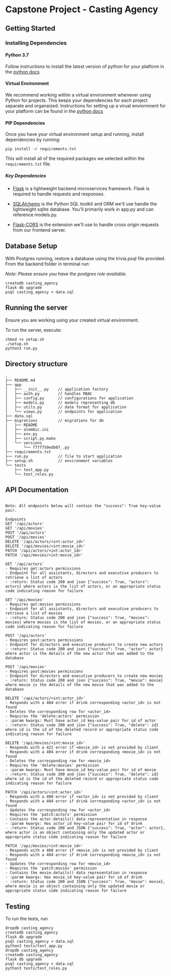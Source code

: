 # Capstone Project - Casting Agency

## Getting Started

### Installing Dependencies

#### Python 3.7

Follow instructions to install the latest version of python for your platform in the [python docs](https://docs.python.org/3/using/unix.html#getting-and-installing-the-latest-version-of-python)

#### Virtual Environment

We recommend working within a virtual environment whenever using Python for projects. This keeps your dependencies for each project separate and organaized. Instructions for setting up a virual enviornment for your platform can be found in the [python docs](https://packaging.python.org/guides/installing-using-pip-and-virtual-environments/)

#### PIP Dependencies

Once you have your virtual environment setup and running, install dependencies by running:

```
pip install -r requirements.txt
```

This will install all of the required packages we selected within the `requirements.txt` file.

##### Key Dependencies

- [Flask](http://flask.pocoo.org/)  is a lightweight backend microservices framework. Flask is required to handle requests and responses.

- [SQLAlchemy](https://www.sqlalchemy.org/) is the Python SQL toolkit and ORM we'll use handle the lightweight sqlite database. You'll primarily work in app.py and can reference models.py. 

- [Flask-CORS](https://flask-cors.readthedocs.io/en/latest/#) is the extension we'll use to handle cross origin requests from our frontend server. 

## Database Setup
With Postgres running, restore a database using the trivia.psql file provided. From the backend folder in terminal run:

*Note: Please ensure you have the postgres role available.*

```
createdb casting_agency
flask db upgrade
psql casting_agency < data.sql
```

## Running the server

Ensure you are working using your created virtual environment.

To run the server, execute:

```
chmod +x setup.sh
./setup.sh
python3 run.py
```

## Directory structure

```
.
├── README.md
├── app
│   ├── __init__.py    // application factory
│   ├── auth.py        // handles RBAC
│   ├── config.py      // configurations for application
│   ├── models.py      // models representing db
│   ├── utils.py       // date format for application
│   └── views.py       // endpoints for application
├── data.sql
├── migrations         // migrations for db
│   ├── README
│   ├── alembic.ini
│   ├── env.py
│   ├── script.py.mako
│   └── versions
│       └── f77f759edb07_.py
├── requirements.txt
├── run.py             // file to start application
├── setup.sh           // environment variables
└── tests
    ├── test_app.py
    └── test_roles.py
```

## API Documentation
```

Note: All endpoints below will contain the "success": True key-value pair.

Endpoints
GET '/api/actors'
GET '/api/movies'
POST '/api/actors'
POST '/api/movies'
DELETE '/api/actors/<int:actor_id>'
DELETE '/api/movies/<int:movie_id>'
PATCH '/api/actors/<int:actor_id>'
PATCH '/api/movies/<int:movie_id>'

GET '/api/actors'
- Requires get:actors permissions
- Endpoint for all assistants, directors and executive producers to retrieve a list of actors
- :return: Status code 200 and json {"success": True, "actors": actors} where actors is the list of actors, or an appropriate status code indicating reason for failure

GET '/api/movies'
- Requires get:movies permissions
- Endpoint for all assistants, directors and executive producers to retrieve a list of movies
- :return: Status code 200 and json {"success": True, "movies": movies} where movies is the list of movies, or an appropriate status code indicating reason for failure

POST '/api/actors'
- Requires post:actors permissions
- Endpoint for directors and executive producers to create new actors
- :return: Status code 200 and json {"success": True, "actor": actor} where actor is the details of the new actor that was added to the database

POST '/api/movies'
- Requires post:movies permissions
- Endpoint for directors and executive producers to create new movies
- :return: Status code 200 and json {"success": True, "movie": movie} where movie is the details of the new movie that was added to the database

DELETE '/api/actors/<int:actor_id>'
- Responds with a 404 error if drink corresponding <actor_id> is not found
- Deletes the corresponding row for <actor_id>
- Requires the 'delete:actors' permission
- :param kwargs: Must have actor_id key-value pair for id of actor
- :return: Status code 200 and json {"success": True, "delete": id} where id is the id of the deleted record or appropriate status code indicating reason for failure

DELETE '/api/movies/<int:movie_id>'
- Responds with a 422 error if <movie_id> is not provided by client
- Responds with a 404 error if drink corresponding <movie_id> is not found
- Deletes the corresponding row for <movie_id>
- Requires the 'delete:movies' permission
- :param kwargs: Must have movie_id key-value pair for id of movie
- :return: Status code 200 and json {"success": True, "delete": id} where id is the id of the deleted record or appropriate status code indicating reason for failure

PATCH '/api/actors/<int:actor_id>'
- Responds with a 400 error if <actor_id> is not provided by client
- Responds with a 404 error if drink corresponding <actor_id> is not found
- Updates the corresponding row for <actor_id>
- Requires the 'patch:actors' permission
- Contains the actor.details() data representation in response
- :param kwargs: Has actor_id key-value pair for id of drink
- :return: Status code 200 and JSON {"success": True, "actor": actor}, where actor is an object containing only the updated actor or appropriate status code indicating reason for failure

PATCH '/api/movies/<int:movie_id>'
- Responds with a 400 error if <movie_id> is not provided by client
- Responds with a 404 error if drink corresponding <movie_id> is not found
- Updates the corresponding row for <movie_id>
- Requires the 'patch:movies' permission
- Contains the movie.details() data representation in response
- :param kwargs: Has movie_id key-value pair for id of drink
- :return: Status code 200 and JSON {"success": True, "movie": movie}, where movie is an object containing only the updated movie or appropriate status code indicating reason for failure
```


## Testing
To run the tests, run
```
dropdb casting_agency
createdb casting_agency
flask db upgrade
psql casting_agency < data.sql
python3 tests/test_app.py
dropdb casting_agency
createdb casting_agency
flask db upgrade
psql casting_agency < data.sql
python3 tests/test_roles.py
```